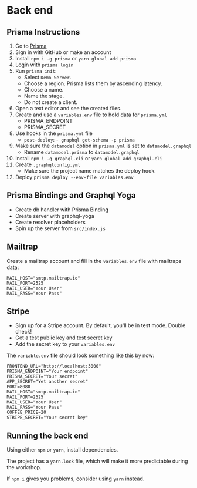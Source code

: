 # Back end

## Prisma Instructions

1. Go to [Prisma](https://www.prisma.io/)
2. Sign in with GitHub or make an account
3. Install `npm i -g prisma` or `yarn global add prisma`
4. Login with `prisma login`
5. Run `prisma init`:
	- Select `Demo Server`.
	- Choose a region. Prisma lists them by ascending latency.
	- Choose a name.
	- Name the stage.
	- Do not create a client.
6. Open a text editor and see the created files.
7. Create and use a `variables.env` file to hold data for `prisma.yml`
	- PRISMA_ENDPOINT
	- PRISMA_SECRET
8. Use hooks in the `prisma.yml` file
	- `post-deploy`: `- graphql get-schema -p prisma` 
9. Make sure the `datamodel` option in `prisma.yml` is set to `datamodel.graphql`
	- Rename `datamodel.prisma` to `datamodel.graphql`
10. Install `npm i -g graphql-cli` or `yarn global add graphql-cli`
11. Create `.graphqlconfig.yml` 
	- Make sure the project name matches the deploy hook.
12. Deploy `prisma deploy --env-file variables.env`

## Prisma Bindings and Graphql Yoga

- Create db handler with Prisma Binding
- Create server with graphql-yoga
- Create resolver placeholders
- Spin up the server from `src/index.js`

## Mailtrap

Create a mailtrap account and fill in the `variables.env` file with mailtraps data:

```
MAIL_HOST="smtp.mailtrap.io"
MAIL_PORT=2525
MAIL_USER="Your User"
MAIL_PASS="Your Pass"
```

## Stripe

- Sign up for a Stripe account. By default, you'll be in test mode. Double check!
- Get a test public key and test secret key
- Add the secret key to your `variables.env`

The `variable.env` file should look something like this by now:

```
FRONTEND_URL="http://localhost:3000"
PRISMA_ENDPOINT="Your endpoint"
PRISMA_SECRET="Your secret"
APP_SECRET="Yet another secret"
PORT=8080
MAIL_HOST="smtp.mailtrap.io"
MAIL_PORT=2525
MAIL_USER="Your User"
MAIL_PASS="Your Pass"
COFFEE_PRICE=20
STRIPE_SECRET="Your secret key"
```

## Running the back end

Using either `npm` or `yarn`, install dependencies. 

The project has a `yarn.lock` file, which will make it more predictable during the workshop. 

If `npm i` gives you problems, consider using `yarn` instead. 

